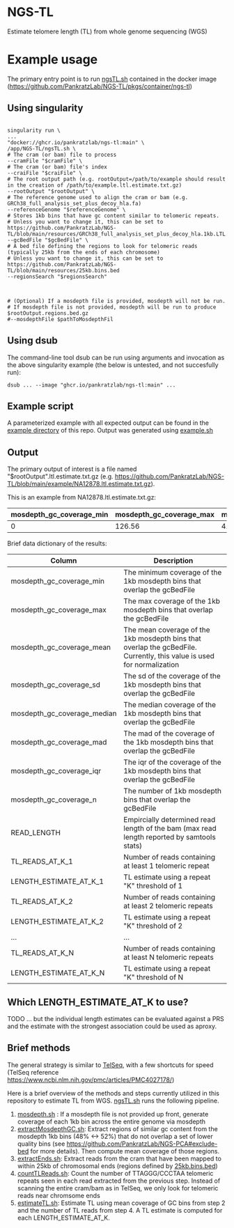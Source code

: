 # NGS-TL
Estimate telomere length (TL) from whole genome sequencing (WGS)
 
# Example usage

The primary entry point is to run [ngsTL.sh](https://github.com/PankratzLab/NGS-TL/blob/main/ngsTL.sh) contained in the docker image (https://github.com/PankratzLab/NGS-TL/pkgs/container/ngs-tl) 


## Using singularity

```

singularity run \
...
"docker://ghcr.io/pankratzlab/ngs-tl:main" \
/app/NGS-TL/ngsTL.sh \
# The cram (or bam) file to process
--cramFile "$cramFile" \
# The cram (or bam) file's index
--craiFile "$craiFile" \
# The root output path (e.g. rootOutput=/path/to/example should result in the creation of /path/to/example.ltl.estimate.txt.gz)
--rootOutput "$rootOutput" \
# The reference genome used to align the cram or bam (e.g. GRCh38_full_analysis_set_plus_decoy_hla.fa)
--referenceGenome "$referenceGenome" \
# Stores 1kb bins that have gc content similar to telomeric repeats.
# Unless you want to change it, this can be set to https://github.com/PankratzLab/NGS-TL/blob/main/resources/GRCh38_full_analysis_set_plus_decoy_hla.1kb.LTL.GC.filtered.bed.gz
--gcBedFile "$gcBedFile" \
# A bed file defining the regions to look for telomeric reads (typically 25kb from the ends of each chromosome)
# Unless you want to change it, this can be set to https://github.com/PankratzLab/NGS-TL/blob/main/resources/25kb.bins.bed
--regionsSearch "$regionsSearch"



# (Optional) If a mosdepth file is provided, mosdepth will not be run.
# If mosdepth file is not provided, mosdepth will be run to produce $rootOutput.regions.bed.gz
#--mosdepthFile $pathToMosdepthFil
```

## Using dsub

The command-line tool dsub can be run using arguments and invocation as the above singularity example (the below is untested, and not succesfully run):

```
dsub ... --image "ghcr.io/pankratzlab/ngs-tl:main" ...

```

## Example script

A parameterized example with all expected output can be found in the [example directory](https://github.com/PankratzLab/NGS-TL/tree/main/example) of this repo. Output was generated using [example.sh](https://github.com/PankratzLab/NGS-TL/tree/main/example/example.sh)


## Output

The primary output of interest is a file named "$rootOutput".ltl.estimate.txt.gz (e.g. https://github.com/PankratzLab/NGS-TL/blob/main/example/NA12878.ltl.estimate.txt.gz). 

This is an example from NA12878.ltl.estimate.txt.gz:

| mosdepth_gc_coverage_min | mosdepth_gc_coverage_max | mosdepth_gc_coverage_mean | mosdepth_gc_coverage_sd | mosdepth_gc_coverage_median | mosdepth_gc_coverage_mad | mosdepth_gc_coverage_iqr | mosdepth_gc_coverage_n | READ_LENGTH | TL_READS_AT_K_1 | LENGTH_ESTIMATE_AT_K_1 | TL_READS_AT_K_2 | LENGTH_ESTIMATE_AT_K_2 | TL_READS_AT_K_3 | LENGTH_ESTIMATE_AT_K_3 | TL_READS_AT_K_4 | LENGTH_ESTIMATE_AT_K_4 | TL_READS_AT_K_5 | LENGTH_ESTIMATE_AT_K_5 | TL_READS_AT_K_6 | LENGTH_ESTIMATE_AT_K_6 | TL_READS_AT_K_7 | LENGTH_ESTIMATE_AT_K_7 | TL_READS_AT_K_8 | LENGTH_ESTIMATE_AT_K_8 | TL_READS_AT_K_9 | LENGTH_ESTIMATE_AT_K_9 | TL_READS_AT_K_10 | LENGTH_ESTIMATE_AT_K_10 | TL_READS_AT_K_11 | LENGTH_ESTIMATE_AT_K_11 | TL_READS_AT_K_12 | LENGTH_ESTIMATE_AT_K_12 | TL_READS_AT_K_13 | LENGTH_ESTIMATE_AT_K_13 | TL_READS_AT_K_14 | LENGTH_ESTIMATE_AT_K_14 | TL_READS_AT_K_15 | LENGTH_ESTIMATE_AT_K_15 | TL_READS_AT_K_16 | LENGTH_ESTIMATE_AT_K_16 |
|--------------------------|--------------------------|---------------------------|-------------------------|-----------------------------|--------------------------|--------------------------|------------------------|-------------|-----------------|------------------------|-----------------|------------------------|-----------------|------------------------|-----------------|------------------------|-----------------|------------------------|-----------------|------------------------|-----------------|------------------------|-----------------|------------------------|-----------------|------------------------|------------------|-------------------------|------------------|-------------------------|------------------|-------------------------|------------------|-------------------------|------------------|-------------------------|------------------|-------------------------|------------------|-------------------------|
| 0                        | 126.56                   | 4.835327                  | 2.169083                | 4.87                        | 1.082298                 | 1.47                     | 24563                  | 101         | 16421           | 101.00336363383        | 15285           | 94.0159803387793       | 15140           | 93.1241048301681       | 15014           | 92.3490957675128       | 14846           | 91.315750350639        | 14657           | 90.1532367566561       | 14419           | 88.6893307494183       | 14175           | 87.1885195487207       | 13880           | 85.3740142036151       | 13522            | 83.1720043271818        | 13094            | 80.5394338603844        | 12610            | 77.5624149212959        | 11986            | 73.7242748014791        | 11280            | 69.3817637043788        | 10227            | 62.9049022521882        | 8087             | 49.7420499182014                     |



Brief data dictionary of the results:

| Column                      | Description                                                                                                            |
|-----------------------------|------------------------------------------------------------------------------------------------------------------------|
| mosdepth_gc_coverage_min    | The minimum coverage of the 1kb mosdepth bins that overlap the gcBedFile                                               |   |
| mosdepth_gc_coverage_max    | The max coverage of the 1kb mosdepth bins that overlap the gcBedFile                                                   |   |
| mosdepth_gc_coverage_mean   | The mean coverage of the 1kb mosdepth bins that overlap the gcBedFile. Currently, this value is used for normalization |   |
| mosdepth_gc_coverage_sd     | The sd of the coverage of the 1kb mosdepth bins that overlap the gcBedFile                                             |   |
| mosdepth_gc_coverage_median | The median coverage of the 1kb mosdepth bins that overlap the gcBedFile                                                |   |
| mosdepth_gc_coverage_mad    | The mad of the coverage of the 1kb mosdepth bins that overlap the gcBedFile                                            |   |
| mosdepth_gc_coverage_iqr    | The iqr of the coverage of the 1kb mosdepth bins that overlap the gcBedFile                                            |   |
| mosdepth_gc_coverage_n      | The number of 1kb mosdepth bins that overlap the gcBedFile                                                             |   |
| READ_LENGTH                 | Empircially determined read length of the bam (max read length reported by samtools stats)                             |   |
| TL_READS_AT_K_1             | Number of reads containing at least 1 telomeric repeat                                                                  |   |
| LENGTH_ESTIMATE_AT_K_1      | TL estimate using a repeat "K" threshold of 1                                                                          |   |
| TL_READS_AT_K_2             | Number of reads containing at least 2 telomeric repeats                                                                 |   |
| LENGTH_ESTIMATE_AT_K_2      | TL estimate using a repeat "K" threshold of 2                                                                          |   |
| …                           | …                                                                                                                      |   |
| TL_READS_AT_K_N             | Number of reads containing at least N telomeric repeats                                                                 |   |
| LENGTH_ESTIMATE_AT_K_N      | TL estimate using a repeat "K" threshold of N                                                                          |   |


## Which LENGTH_ESTIMATE_AT_K to use?

TODO ... but the individual length estimates can be evaluated against a PRS and the estimate with the strongest association could be used as aproxy.


## Brief methods

The general strategy is similar to [TelSeq](https://github.com/zd1/telseq), with a few shortcuts for speed (TelSeq reference https://www.ncbi.nlm.nih.gov/pmc/articles/PMC4027178/)

Here is a brief overview of the methods and steps currently utilized in this repository to estimate TL from WGS. [ngsTL.sh](https://github.com/PankratzLab/NGS-TL/blob/main/ngsTL.sh) runs the following pipeline.

1. [mosdepth.sh](https://github.com/PankratzLab/NGS-TL/blob/main/scripts/mosdepth.sh)
: If a mosdepth file is not provided up front, generate coverage of each 1kb bin across the entire genome via mosdepth
2. [extractMosdepthGC.sh](https://github.com/PankratzLab/NGS-TL/blob/main/scripts/extractMosdepthGC.sh): Extract regions of similar gc content from the mosdepth 1kb bins (48% <-> 52%) that do not overlap a set of lower quality bins (see https://github.com/PankratzLab/NGS-PCA#exclude-bed for more details). Then compute mean coverage of those regions.
3. [extractEnds.sh](https://github.com/PankratzLab/NGS-TL/blob/main/scripts/extractEnds.sh): Extract reads from the cram that have been mapped to within 25kb of chromosomal ends (regions defined by [25kb.bins.bed](https://github.com/PankratzLab/NGS-TL/blob/main/resources/25kb.bins.bed))
4. [countTLReads.sh](https://github.com/PankratzLab/NGS-TL/blob/main/scripts/countTLReads.sh): Count the number of TTAGGG/CCCTAA telomeric repeats seen in each read extracted from the previous step. Instead of scanning the entire cram/bam as in TelSeq, we only look for telomeric reads near chromsome ends
5. [estimateTL.sh](https://github.com/PankratzLab/NGS-TL/blob/main/scripts/estimateTL.sh):  Estimate TL using mean coverage of GC bins from step 2 and the number of TL reads from step 4. A TL estimate is computed for each LENGTH_ESTIMATE_AT_K. 
